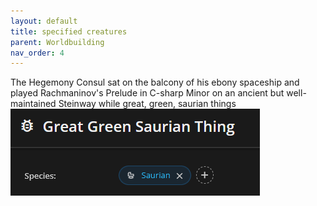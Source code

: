```yaml
---
layout: default
title: specified creatures
parent: Worldbuilding
nav_order: 4
---
```


<div class="ow-story-box">
  The Hegemony Consul sat on the balcony of his ebony spaceship and played Rachmaninov's Prelude in C-sharp Minor on an ancient but well-maintained Steinway <span class="ow-highlight">while great, green, saurian things</span>
</div>

<div class="ow-screenshot">
  <a href="https://base-tool.onlyworlds.com/" target="_blank">
    <img src="/assets/images/screenshots/specified-creatures-base-tool.png" alt="onlyworlds species element">
  </a>
</div>
